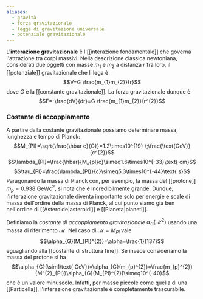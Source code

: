 ```yaml
---
aliases:
  - gravità
  - forza gravitazionale
  - legge di gravitazione universale
  - potenziale gravitazionale
---
```

L'**interazione gravitazionale** è l'[[interazione fondamentale]] che governa l'attrazione tra corpi massivi. Nella descrizione classica newtoniana, considerati due oggetti con masse $m_{1}$ e $m_{2}$ a distanza $r$ fra loro, il [[potenziale]] gravitazionale che li lega è
$$V=G \frac{m_{1}m_{2}}{r}$$
dove $G$ è la [[constante gravitazionale]]. La forza gravitazionale dunque è
$$F=-\frac{dV}{dr}=G \frac{m_{1}m_{2}}{r^{2}}$$
### Costante di accoppiamento
A partire dalla costante gravitazionale possiamo determinare massa, lunghezza e tempo di Planck:
$$M_{Pl}=\sqrt{\frac{\hbar c}{G}}=1.2\times10^{19} \;\frac{\text{GeV}}{c^{2}}$$
$$\lambda_{Pl}=\frac{\hbar}{M_{pl}c}\simeq1.6\times10^{-33}\text{ cm}$$
$$\tau_{Pl}=\frac{\lambda_{Pl}}{c}\simeq5.3\times10^{-44}\text{ s}$$
Paragonando la massa di Planck con, per esempio, la massa del [[protone]] $m_{p}=0.938$ GeV/c$^{2}$, si nota che è incredibilmente grande. Dunque, l'interazione gravitazionale diventa importante solo per energie e scale di massa dell'ordine della massa di Planck, al cui punto siamo già ben nell'ordine di [[Asteroide|asteroidi]] e [[Pianeta|pianeti]].

Definiamo la *costante di accoppiamento gravitazionale* $\alpha_{G}(\mathcal{M}^{2})$ usando una massa di riferimento $\mathcal{M}$. Nel caso di $\mathcal{M}=M_{Pl}$ vale
$$\alpha_{G}(M_{Pl}^{2})=\alpha=\frac{1}{137}$$
eguagliando alla [[costante di struttura fine]]. Se invece consideriamo la massa del protone si ha
$$\alpha_{G}(\sim1\text{ GeV})=\alpha_{G}(m_{p}^{2})=\frac{m_{p}^{2}}{M^{2}_{Pl}}\alpha_{G}(M_{Pl}^{2})\simeq10^{-40}$$
che è un valore minuscolo. Infatti, per masse piccole come quella di una [[Particella]], l'interazione gravitazionale è completamente trascurabile.